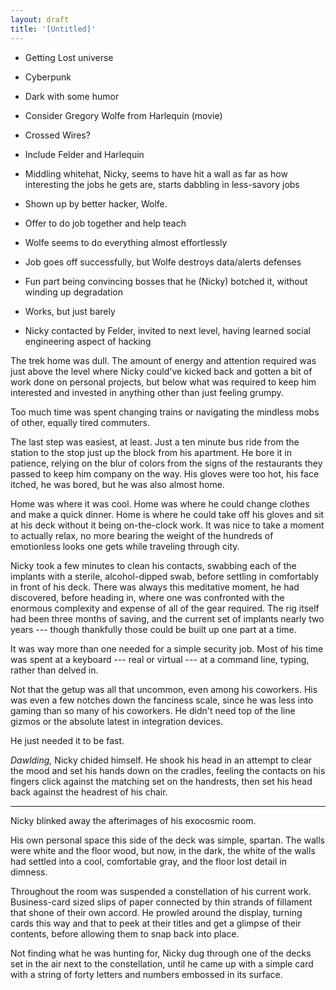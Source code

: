 ```yaml
---
layout: draft
title: '[Untitled]'
---
```


* Getting Lost universe
* Cyberpunk
* Dark with some humor
* Consider Gregory Wolfe from Harlequin (movie)
* Crossed Wires?
* Include Felder and Harlequin

* Middling whitehat, Nicky, seems to have hit a wall as far as how interesting the jobs he gets are, starts dabbling in less-savory jobs
* Shown up by better hacker, Wolfe.
* Offer to do job together and help teach
* Wolfe seems to do everything almost effortlessly
* Job goes off successfully, but Wolfe destroys data/alerts defenses
* Fun part being convincing bosses that he (Nicky) botched it, without winding up degradation
* Works, but just barely
* Nicky contacted by Felder, invited to next level, having learned social engineering aspect of hacking

The trek home was dull. The amount of energy and attention required was just above the level where Nicky could've kicked back and gotten a bit of work done on personal projects, but below what was required to keep him interested and invested in anything other than just feeling grumpy.

Too much time was spent changing trains or navigating the mindless mobs of other, equally tired commuters.

The last step was easiest, at least. Just a ten minute bus ride from the station to the stop just up the block from his apartment. He bore it in patience, relying on the blur of colors from the signs of the restaurants they passed to keep him company on the way. His gloves were too hot, his face itched, he was bored, but he was also almost home.

Home was where it was cool. Home was where he could change clothes and make a quick dinner. Home is where he could take off his gloves and sit at his deck without it being on-the-clock work. It was nice to take a moment to actually relax, no more bearing the weight of the hundreds of emotionless looks one gets while traveling through city.

Nicky took a few minutes to clean his contacts, swabbing each of the implants with a sterile, alcohol-dipped swab, before settling in comfortably in front of his deck. There was always this meditative moment, he had discovered, before heading in, where one was confronted with the enormous complexity and expense of all of the gear required. The rig itself had been three months of saving, and the current set of implants nearly two years --- though thankfully those could be built up one part at a time.

It was way more than one needed for a simple security job. Most of his time was spent at a keyboard --- real or virtual --- at a command line, typing, rather than delved in.

Not that the getup was all that uncommon, even among his coworkers. His was even a few notches down the fanciness scale, since he was less into gaming than so many of his coworkers. He didn't need top of the line gizmos or the absolute latest in integration devices.

He just needed it to be fast.

*Dawlding,* Nicky chided himself. He shook his head in an attempt to clear the mood and set his hands down on the cradles, feeling the contacts on his fingers click against the matching set on the handrests, then set his head back against the headrest of his chair.

-----

Nicky blinked away the afterimages of his exocosmic room.

His own personal space this side of the deck was simple, spartan. The walls were white and the floor wood, but now, in the dark, the white of the walls had settled into a cool, comfortable gray, and the floor lost detail in dimness.

Throughout the room was suspended a constellation of his current work. Business-card sized slips of paper connected by thin strands of fillament that shone of their own accord. He prowled around the display, turning cards this way and that to peek at their titles and get a glimpse of their contents, before allowing them to snap back into place.

Not finding what he was hunting for, Nicky dug through one of the decks set in the air next to the constellation, until he came up with a simple card with a string of forty letters and numbers embossed in its surface.
